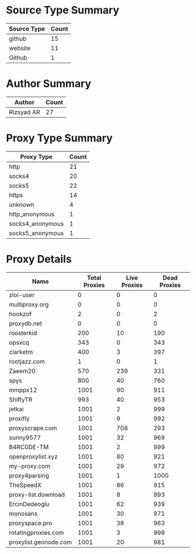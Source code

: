 # Source Type Summary

| Source Type | Count |
|-------------|-------|
| github | 15 |
| website | 11 |
| Github | 1 |


# Author Summary

| Author | Count |
|--------|-------|
| Rizsyad AR | 27 |


# Proxy Type Summary

| Proxy Type | Count |
|------------|-------|
| http | 21 |
| socks4 | 20 |
| socks5 | 22 |
| https | 14 |
| unknown | 4 |
| http_anonymous | 1 |
| socks4_anonymous | 1 |
| socks5_anonymous | 1 |


# Proxy Details

| Name | Total Proxies | Live Proxies | Dead Proxies |
|------|---------------|--------------|---------------|
| zloi-user | 0 | 0 | 0 |
| multiproxy.org | 0 | 0 | 0 |
| hookzof | 2 | 0 | 2 |
| proxydb.net | 0 | 0 | 0 |
| roosterkid | 200 | 10 | 190 |
| opsxcq | 343 | 0 | 343 |
| clarketm | 400 | 3 | 397 |
| rootjazz.com | 1 | 0 | 1 |
| Zaeem20 | 570 | 239 | 331 |
| spys | 800 | 40 | 760 |
| mmppx12 | 1001 | 90 | 911 |
| ShiftyTR | 993 | 40 | 953 |
| jetkai | 1001 | 2 | 999 |
| proxifly | 1001 | 9 | 992 |
| proxyscrape.com | 1001 | 708 | 293 |
| sunny9577 | 1001 | 32 | 969 |
| B4RC0DE-TM | 1001 | 2 | 999 |
| openproxylist.xyz | 1001 | 80 | 921 |
| my-proxy.com | 1001 | 29 | 972 |
| proxy4parsing | 1001 | 1 | 1000 |
| TheSpeedX | 1001 | 86 | 915 |
| proxy-list.download | 1001 | 8 | 993 |
| ErcinDedeoglu | 1001 | 62 | 939 |
| monosans | 1001 | 30 | 971 |
| proxyspace.pro | 1001 | 38 | 963 |
| rotatingproxies.com | 1001 | 3 | 998 |
| proxylist.geonode.com | 1001 | 20 | 981 |
